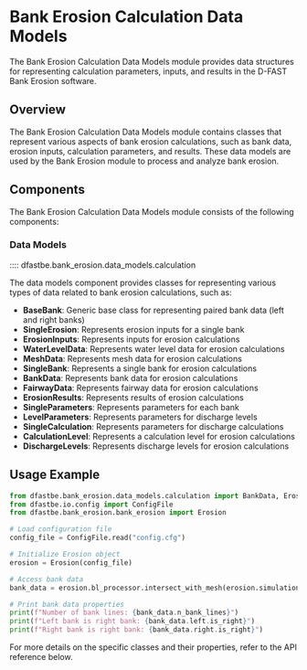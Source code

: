 # Bank Erosion Calculation Data Models

The Bank Erosion Calculation Data Models module provides data structures for representing calculation parameters, inputs, and results in the D-FAST Bank Erosion software.

## Overview

The Bank Erosion Calculation Data Models module contains classes that represent various aspects of bank erosion calculations, such as bank data, erosion inputs, calculation parameters, and results. These data models are used by the Bank Erosion module to process and analyze bank erosion.

## Components

The Bank Erosion Calculation Data Models module consists of the following components:

### Data Models

:::: dfastbe.bank_erosion.data_models.calculation

The data models component provides classes for representing various types of data related to bank erosion calculations, such as:

- **BaseBank**: Generic base class for representing paired bank data (left and right banks)
- **SingleErosion**: Represents erosion inputs for a single bank
- **ErosionInputs**: Represents inputs for erosion calculations
- **WaterLevelData**: Represents water level data for erosion calculations
- **MeshData**: Represents mesh data for erosion calculations
- **SingleBank**: Represents a single bank for erosion calculations
- **BankData**: Represents bank data for erosion calculations
- **FairwayData**: Represents fairway data for erosion calculations
- **ErosionResults**: Represents results of erosion calculations
- **SingleParameters**: Represents parameters for each bank
- **LevelParameters**: Represents parameters for discharge levels
- **SingleCalculation**: Represents parameters for discharge calculations
- **CalculationLevel**: Represents a calculation level for erosion calculations
- **DischargeLevels**: Represents discharge levels for erosion calculations

## Usage Example

```python
from dfastbe.bank_erosion.data_models.calculation import BankData, ErosionInputs, ErosionResults
from dfastbe.io.config import ConfigFile
from dfastbe.bank_erosion.bank_erosion import Erosion

# Load configuration file
config_file = ConfigFile.read("config.cfg")

# Initialize Erosion object
erosion = Erosion(config_file)

# Access bank data
bank_data = erosion.bl_processor.intersect_with_mesh(erosion.simulation_data.mesh_data)

# Print bank data properties
print(f"Number of bank lines: {bank_data.n_bank_lines}")
print(f"Left bank is right bank: {bank_data.left.is_right}")
print(f"Right bank is right bank: {bank_data.right.is_right}")
```

For more details on the specific classes and their properties, refer to the API reference below.